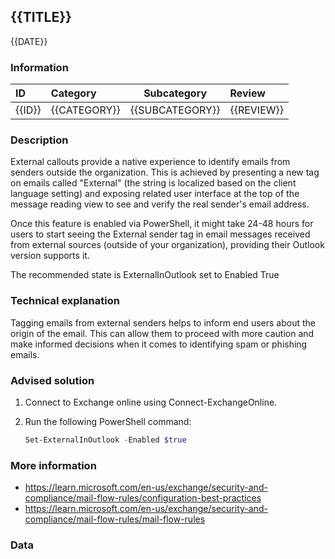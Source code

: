 ## {{TITLE}}

{{DATE}}

###  Information

| ID     | Category     | Subcategory     | Review     |
| :----- | :----------- | --------------- | :--------- |
| {{ID}} | {{CATEGORY}} | {{SUBCATEGORY}} | {{REVIEW}} |

### Description

External callouts provide a native experience to identify emails from senders outside the organization. This is achieved by presenting a new tag on emails called "External" (the string is localized based on the client language setting) and exposing related user interface at the top of the message reading view to see and verify the real sender's email address.

Once this feature is enabled via PowerShell, it might take 24-48 hours for users to start seeing the External sender tag in email messages received from external sources (outside of your organization), providing their Outlook version supports it.

The recommended state is ExternalInOutlook set to Enabled True

### Technical explanation

Tagging emails from external senders helps to inform end users about the origin of the email. This can allow them to proceed with more caution and make informed decisions when it comes to identifying spam or phishing emails.

### Advised solution

1. Connect to Exchange online using Connect-ExchangeOnline.

2. Run the following PowerShell command:

   ```powershell
   Set-ExternalInOutlook -Enabled $true
   ```


### More information

- https://learn.microsoft.com/en-us/exchange/security-and-compliance/mail-flow-rules/configuration-best-practices
- https://learn.microsoft.com/en-us/exchange/security-and-compliance/mail-flow-rules/mail-flow-rules


### Data